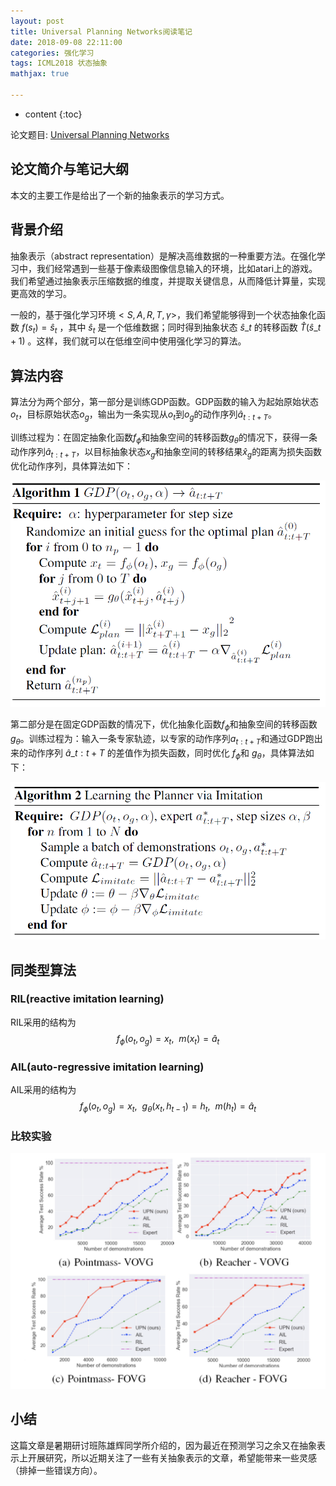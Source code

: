 ```yaml
---
layout: post
title: Universal Planning Networks阅读笔记
date: 2018-09-08 22:11:00
categories: 强化学习
tags: ICML2018 状态抽象
mathjax: true

---
```


* content
{:toc}

论文题目: [Universal Planning Networks](https://arxiv.org/pdf/1804.00645v1.pdf)

## 论文简介与笔记大纲

本文的主要工作是给出了一个新的抽象表示的学习方式。




## 背景介绍
抽象表示（abstract representation）是解决高维数据的一种重要方法。在强化学习中，我们经常遇到一些基于像素级图像信息输入的环境，比如atari上的游戏。我们希望通过抽象表示压缩数据的维度，并提取关键信息，从而降低计算量，实现更高效的学习。

一般的，基于强化学习环境$<S,A,R,T,\gamma>$，我们希望能够得到一个状态抽象化函数 $f(s_t)=\hat{s}_t$ ，其中 $\hat{s}_t$ 是一个低维数据；同时得到抽象状态 $\hat{s}\_t$ 的转移函数 $\hat{T}(\hat{s}\_{t+1})$ 。这样，我们就可以在低维空间中使用强化学习的算法。

## 算法内容

算法分为两个部分，第一部分是训练GDP函数。GDP函数的输入为起始原始状态$o_t$，目标原始状态$o_g$，输出为一条实现从$o_t$到$o_g$的动作序列$\hat{a}_{t:t+T}$。

训练过程为：在固定抽象化函数$f_\phi$和抽象空间的转移函数$g_\theta$的情况下，获得一条动作序列$\hat{a}_{t:t+T}$，以目标抽象状态$x_g$和抽象空间的转移结果$\hat{x}_g$的距离为损失函数优化动作序列，具体算法如下：

![algo-1](\images\2018-9-8-Universal-Planning-Networks\2018-9-8-Universal-Planning-Networks-algo-1.png)

第二部分是在固定GDP函数的情况下，优化抽象化函数$f_\phi$和抽象空间的转移函数$g_\theta$。训练过程为：输入一条专家轨迹，以专家的动作序列$a_{t:t+T}$和通过GDP跑出来的动作序列 $\hat{a}\_{t:t+T}$ 的差值作为损失函数，同时优化 $f_\phi$和 $g_\theta$，具体算法如下：

![algo-2](\images\2018-9-8-Universal-Planning-Networks\2018-9-8-Universal-Planning-Networks-algo-2.png)

## 同类型算法
### RIL(reactive imitation learning)
RIL采用的结构为
$$
f_\phi(o_t,o_g)=x_t , \ \  
m(x_t)=\hat{a}_t
$$

### AIL(auto-regressive imitation learning)
AIL采用的结构为
$$
f_\phi(o_t,o_g)=x_t ,\ \ g_\theta(x_t,h_{t-1})=h_t, \ \ m(h_t)=\hat{a}_t
$$

### 比较实验
![experience-1](\images\2018-9-8-Universal-Planning-Networks\2018-9-8-Universal-Planning-Networks-exp-1.png)

## 小结
这篇文章是暑期研讨班陈雄辉同学所介绍的，因为最近在预测学习之余又在抽象表示上开展研究，所以近期关注了一些有关抽象表示的文章，希望能带来一些灵感（排掉一些错误方向）。


